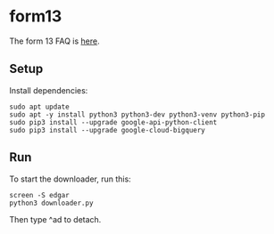 # form13
The form 13 FAQ is [here](https://www.sec.gov/divisions/investment/13ffaq.htm).

## Setup
Install dependencies:

    sudo apt update
    sudo apt -y install python3 python3-dev python3-venv python3-pip
    sudo pip3 install --upgrade google-api-python-client
    sudo pip3 install --upgrade google-cloud-bigquery

## Run
To start the downloader, run this:

    screen -S edgar
    python3 downloader.py

Then type ^ad to detach.
